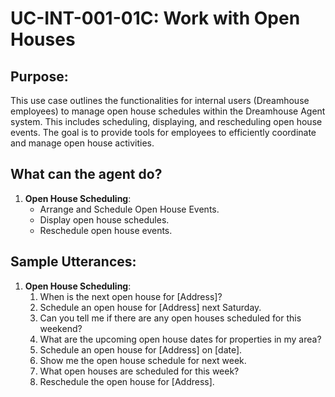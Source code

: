 # UC-INT-001-01C: Work with Open Houses

## Purpose:

This use case outlines the functionalities for internal users (Dreamhouse employees) to manage open house schedules within the Dreamhouse Agent system. This includes scheduling, displaying, and rescheduling open house events. The goal is to provide tools for employees to efficiently coordinate and manage open house activities.

## What can the agent do?

1.  **Open House Scheduling**:
    - Arrange and Schedule Open House Events.
    - Display open house schedules.
    - Reschedule open house events.

## Sample Utterances:

1.  **Open House Scheduling**:
    1.  When is the next open house for [Address]?
    2.  Schedule an open house for [Address] next Saturday.
    3.  Can you tell me if there are any open houses scheduled for this weekend?
    4.  What are the upcoming open house dates for properties in my area?
    5.  Schedule an open house for [Address] on [date].
    6.  Show me the open house schedule for next week.
    7.  What open houses are scheduled for this week?
    8.  Reschedule the open house for [Address].
